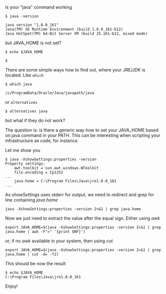 Is your "java" command working
```
$ java -version

java version "1.8.0_161"
Java(TM) SE Runtime Environment (build 1.8.0_161-b12)
Java HotSpot(TM) 64-Bit Server VM (build 25.161-b12, mixed mode)
```
but JAVA_HOME is not set?
```
$ echo $JAVA_HOME

$
```
There are some simple ways how to find out, where your JRE/JDK is located.
Like `which`
```
$ which java

/c/ProgramData/Oracle/Java/javapath/java
```
or `alternatives`
```
$ alternatives java
```
but what if they do not work?

The question is: is there a generic way how to set your JAVA_HOME based on java command in your PATH. 
This can be interesting when scripting your infrastructure as code, for instance.


Let me show you
```
$ java -XshowSettings:properties -version
Property settings:
    awt.toolkit = sun.awt.windows.WToolkit
    file.encoding = Cp1252
...
    java.home = C:\Program Files\Java\jre1.8.0_161
...
```
As *showSettings* uses stderr for output, we need to redirect and grep for line containing _java.home_
```
java -XshowSettings:properties -version 2>&1 | grep java.home
```
Now we just need to extract the value after the equal sign. Either using _awk_
```
export JAVA_HOME=$(java -XshowSettings:properties -version 2>&1 | grep java.home | awk -F"=" '{print $NF}')
```
or, if no _awk_ available in your system, then using _cut_
```
export JAVA_HOME=$(java -XshowSettings:properties -version 2>&1 | grep java.home | cut -d= -f2)
```
This should be now the result
```
$ echo $JAVA_HOME
C:\Program Files\Java\jre1.8.0_161
```
Enjoy!
